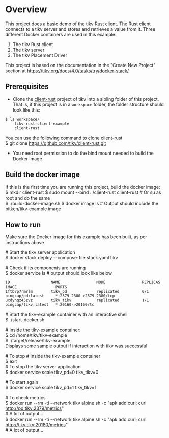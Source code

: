 Overview
========
This project does a basic demo of the tikv Rust client. The Rust client connects to a 
tikv server and stores and retrieves a value from it. Three different Docker containers are
used in this example:
1. The tikv Rust client
1. The tikv server
1. The tikv Placement Driver

This project is based on the documentation in the "Create New Project" section at 
https://tikv.org/docs/4.0/tasks/try/docker-stack/

Prerequisites
-----------
* Clone the [client-rust](https://github.com/tikv/client-rust) project of tikv into a sibling folder of this project. That is,
if this project is in a `workspace` folder, the folder structure should look like this:  
```  
$ ls workspace/  
    tikv-rust-client-example  
    client-rust
```  
You can use the following command to clone client-rust  
$ git clone https://github.com/tikv/client-rust.git  
  
* You need root permission to do the bind mount needed to build the Docker image

Build the docker image
---------------------
If this is the first time you are running this project, build the docker image:  
$ mkdir client-rust
$ sudo mount --bind ../client-rust client-rust # Or su as root and do the same  
$ ./build-docker-image.sh 
$ docker image ls # Output should include the bitken/tikv-example image

How to run
-----------
Make sure the Docker image for this example has been built, as per instructions above

\# Start the tikv server application  
$ docker stack deploy --compose-file stack.yaml tikv  

\# Check if its components are running  
$ docker service ls # output should look like below  
```
ID                  NAME                MODE                REPLICAS            IMAGE                 PORTS
1ftb7p7rmrlm        tikv_pd             replicated          0/1                 pingcap/pd:latest     *:2379-2380->2379-2380/tcp
uxdyhqz45zvz        tikv_tikv           replicated          1/1                 pingcap/tikv:latest   *:20160->20160/tc
```
\# Start the tikv-example container with an interactive shell  
$ ./start-docker.sh  
  
\# Inside the tikv-example container:  
$ cd /home/tikv/tikv-example  
$ ./target/release/tikv-example  
Displays some sample output if interaction with tikv was successful  
  
\# To stop
\# Inside the tikv-example container  
$ exit  
\# To stop the tikv server application    
$ docker service scale tikv_pd=0 tikv_tikv=0  
  
\# To start again  
$ docker service scale tikv_pd=1 tikv_tikv=1  
  
\# To check metrics  
$ docker run --rm -ti --network tikv alpine sh -c "apk add curl; curl http://pd.tikv:2379/metrics"  
\# A lot of output...  
$ docker run --rm -ti --network tikv alpine sh -c "apk add curl; curl http://tikv.tikv:20180/metrics"  
\# A lot of output...  
  
